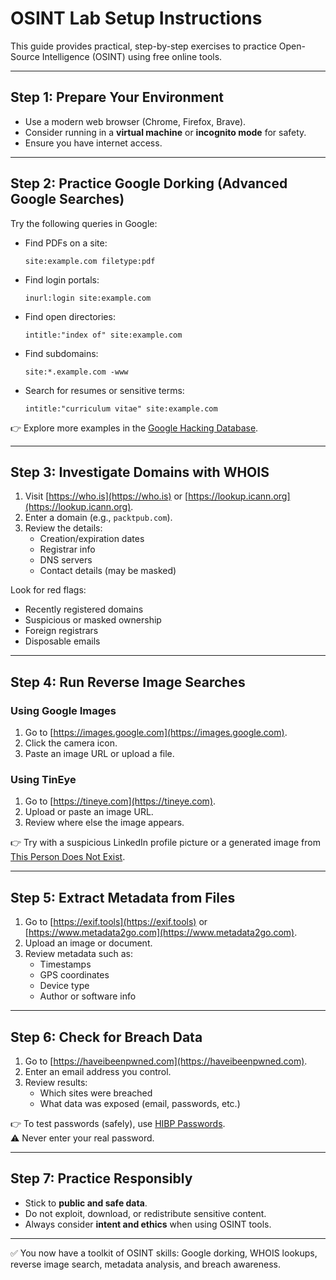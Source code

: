 # OSINT Lab Setup Instructions

This guide provides practical, step-by-step exercises to practice Open-Source Intelligence (OSINT) using free online tools.

---

## Step 1: Prepare Your Environment

- Use a modern web browser (Chrome, Firefox, Brave).
- Consider running in a **virtual machine** or **incognito mode** for safety.
- Ensure you have internet access.

---

## Step 2: Practice Google Dorking (Advanced Google Searches)

Try the following queries in Google:

- Find PDFs on a site:  
  ```
  site:example.com filetype:pdf
  ```

- Find login portals:  
  ```
  inurl:login site:example.com
  ```

- Find open directories:  
  ```
  intitle:"index of" site:example.com
  ```

- Find subdomains:  
  ```
  site:*.example.com -www
  ```

- Search for resumes or sensitive terms:  
  ```
  intitle:"curriculum vitae" site:example.com
  ```

👉 Explore more examples in the [Google Hacking Database](https://www.exploit-db.com/google-hacking-database).

---

## Step 3: Investigate Domains with WHOIS

1. Visit [https://who.is](https://who.is) or [https://lookup.icann.org](https://lookup.icann.org).
2. Enter a domain (e.g., `packtpub.com`).
3. Review the details:
   - Creation/expiration dates
   - Registrar info
   - DNS servers
   - Contact details (may be masked)

Look for red flags:
- Recently registered domains
- Suspicious or masked ownership
- Foreign registrars
- Disposable emails

---

## Step 4: Run Reverse Image Searches

### Using Google Images
1. Go to [https://images.google.com](https://images.google.com).
2. Click the camera icon.
3. Paste an image URL or upload a file.

### Using TinEye
1. Go to [https://tineye.com](https://tineye.com).
2. Upload or paste an image URL.
3. Review where else the image appears.

👉 Try with a suspicious LinkedIn profile picture or a generated image from [This Person Does Not Exist](https://thispersondoesnotexist.com).

---

## Step 5: Extract Metadata from Files

1. Go to [https://exif.tools](https://exif.tools) or [https://www.metadata2go.com](https://www.metadata2go.com).
2. Upload an image or document.
3. Review metadata such as:
   - Timestamps
   - GPS coordinates
   - Device type
   - Author or software info

---

## Step 6: Check for Breach Data

1. Go to [https://haveibeenpwned.com](https://haveibeenpwned.com).
2. Enter an email address you control.
3. Review results:
   - Which sites were breached
   - What data was exposed (email, passwords, etc.)

👉 To test passwords (safely), use [HIBP Passwords](https://haveibeenpwned.com/Passwords).  
⚠️ Never enter your real password.

---

## Step 7: Practice Responsibly

- Stick to **public and safe data**.
- Do not exploit, download, or redistribute sensitive content.
- Always consider **intent and ethics** when using OSINT tools.

---

✅ You now have a toolkit of OSINT skills: Google dorking, WHOIS lookups, reverse image search, metadata analysis, and breach awareness.
